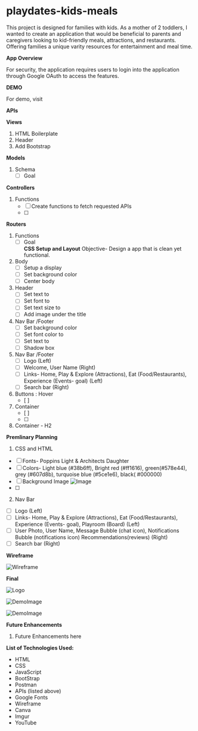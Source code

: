 # playdates-kids-meals

This project is designed for families with kids. As a mother of 2 toddlers, I wanted to create an application that would be beneficial to parents and caregivers looking to kid-friendly meals, attractions, and restaurants. Offering families a unique varity resources for entertainment and meal time.  

__App Overview__

For security, the application requires users to login into the application through Google OAuth to access the  features. 

__DEMO__

For demo, visit 

__APIs__



__Views__
1. HTML Boilerplate
2. Header
3. Add Bootstrap 
   
__Models__
1. Schema
   - [ ] Goal

__Controllers__
1. Functions
   - [ ] Create functions to fetch requested APIs
   - [ ] 
__Routers__
1. Functions
   -[ ] Goal  
__CSS Setup and Layout__
Objective- Design a app that is clean yet functional.
1. Body
   - [   ] Setup a  display
   - [  ] Set background color 
   - [  ] Center body 
2.  Header
    - [  ] Set text to
    - [  ] Set font to 
    - [  ] Set text size to
    - [  ] Add image under the title
3. Nav Bar /Footer
   - [ ] Set background color 
   - [ ] Set font color to 
   - [ ] Set text to 
   - [ ] Shadow box
4. Nav Bar /Footer
   - [ ] Logo (Left)
   - [ ] Welcome, User Name (Right)
   - [ ] Links- Home, Play & Explore (Attractions), Eat (Food/Restaurants), Experience (Events- goal) (Left)
   - [ ] Search bar (Right)
5. Buttons : Hover
   - [ ] 
6. Container
   - [ ] 
   - [ ] 
7. Container - H2



__Premlinary Planning__
 1. CSS and HTML
   - [  ] Fonts- Poppins Light & Architects Daughter
   - [ ]  Colors- Light blue (#38b6ff), Bright red (#ff1616), green(#578e44), grey (#607d8b), turquoise blue (#5ce1e6), black( #000000)
   - [ ]  Background Image ![Image]()
   - [ ]  
 2. Nav Bar 
   - [ ] Logo (Left)
   - [ ] Links- Home, Play & Explore (Attractions), Eat (Food/Restaurants), Experience (Events- goal), Playroom (Board) (Left)
   - [ ] User Photo, User Name, Message Bubble (chat icon), Notifications Bubble (notifications icon) Recommendations(reviews) (Right)
   - [ ] Search bar (Right) 

__Wireframe__

![Wireframe](url)



__Final__

![Logo](https://i.imgur.com/U6DjOsn.png)

![DemoImage](url)

![DemoImage](url)


__Future Enhancements__

1. Future Enhancements here

   

__List of Technologies Used:__
- HTML
- CSS
- JavaScript
- BootStrap
- Postman
- APIs (listed above)
- Google Fonts
- Wireframe
- Canva
- Imgur
- YouTube
